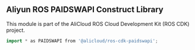 ## Aliyun ROS PAIDSWAPI Construct Library

This module is part of the AliCloud ROS Cloud Development Kit (ROS CDK) project.

```go
import * as PAIDSWAPI from '@alicloud/ros-cdk-paidswapi';
```
